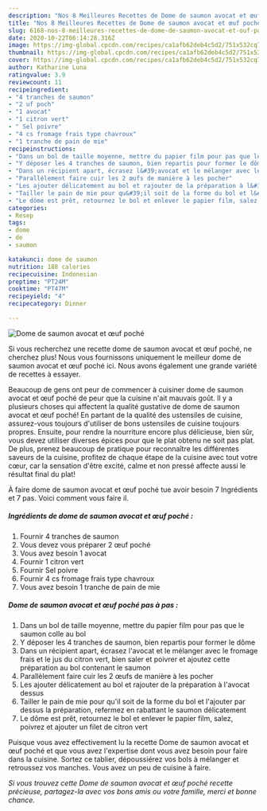 ```yaml
---
description: "Nos 8 Meilleures Recettes de Dome de saumon avocat et œuf poché"
title: "Nos 8 Meilleures Recettes de Dome de saumon avocat et œuf poché"
slug: 6168-nos-8-meilleures-recettes-de-dome-de-saumon-avocat-et-ouf-poche
date: 2020-10-22T06:14:28.316Z
image: https://img-global.cpcdn.com/recipes/ca1afb62deb4c5d2/751x532cq70/dome-de-saumon-avocat-et-oeuf-poche-photo-principale-de-la-recette.jpg
thumbnail: https://img-global.cpcdn.com/recipes/ca1afb62deb4c5d2/751x532cq70/dome-de-saumon-avocat-et-oeuf-poche-photo-principale-de-la-recette.jpg
cover: https://img-global.cpcdn.com/recipes/ca1afb62deb4c5d2/751x532cq70/dome-de-saumon-avocat-et-oeuf-poche-photo-principale-de-la-recette.jpg
author: Katharine Luna
ratingvalue: 3.9
reviewcount: 11
recipeingredient:
- "4 tranches de saumon"
- "2 uf poch"
- "1 avocat"
- "1 citron vert"
- " Sel poivre"
- "4 cs fromage frais type chavroux"
- "1 tranche de pain de mie"
recipeinstructions:
- "Dans un bol de taille moyenne, mettre du papier film pour pas que le saumon colle au bol"
- "Y déposer les 4 tranches de saumon, bien repartis pour former le dôme"
- "Dans un récipient apart, écrasez l&#39;avocat et le mélanger avec le fromage frais et le jus du citron vert, bien saler et poivrer et ajoutez cette préparation au bol contenant le saumon"
- "Parallèlement faire cuir les 2 œufs de manière à les pocher"
- "Les ajouter délicatement au bol et rajouter de la préparation à l&#39;avocat dessus"
- "Tailler le pain de mie pour qu&#39;il soit de la forme du bol et l&#39;ajouter par dessus la préparation, refermez en rabattant le saumon délicatement"
- "Le dôme est prêt, retournez le bol et enlever le papier film, salez, poivrez et ajouter un filet de citron vert"
categories:
- Resep
tags:
- dome
- de
- saumon

katakunci: dome de saumon 
nutrition: 188 calories
recipecuisine: Indonesian
preptime: "PT24M"
cooktime: "PT47M"
recipeyield: "4"
recipecategory: Dinner

---
```



![Dome de saumon avocat et œuf poché](https://img-global.cpcdn.com/recipes/ca1afb62deb4c5d2/751x532cq70/dome-de-saumon-avocat-et-oeuf-poche-photo-principale-de-la-recette.jpg)

Si vous recherchez une recette dome de saumon avocat et œuf poché, ne cherchez plus! Nous vous fournissons uniquement le meilleur dome de saumon avocat et œuf poché ici. Nous avons également une grande variété de recettes à essayer.

Beaucoup de gens ont peur de commencer à cuisiner dome de saumon avocat et œuf poché de peur que la cuisine n'ait mauvais goût. Il y a plusieurs choses qui affectent la qualité gustative de dome de saumon avocat et œuf poché! En partant de la qualité des ustensiles de cuisine, assurez-vous toujours d'utiliser de bons ustensiles de cuisine toujours propres. Ensuite, pour rendre la nourriture encore plus délicieuse, bien sûr, vous devez utiliser diverses épices pour que le plat obtenu ne soit pas plat. De plus, prenez beaucoup de pratique pour reconnaître les différentes saveurs de la cuisine, profitez de chaque étape de la cuisine avec tout votre cœur, car la sensation d'être excité, calme et non pressé affecte aussi le résultat final du plat!

<!--inarticleads1-->

À faire dome de saumon avocat et œuf poché tue avoir besoin 7 Ingrédients et 7 pas. Voici comment vous faire il.

##### Ingrédients de dome de saumon avocat et œuf poché :

1. Fournir 4 tranches de saumon
1. Vous devez vous préparer 2 œuf poché
1. Vous avez besoin 1 avocat
1. Fournir 1 citron vert
1. Fournir  Sel poivre
1. Fournir 4 cs fromage frais type chavroux
1. Vous avez besoin 1 tranche de pain de mie




<!--inarticleads2-->

##### Dome de saumon avocat et œuf poché pas à pas :

1. Dans un bol de taille moyenne, mettre du papier film pour pas que le saumon colle au bol
1. Y déposer les 4 tranches de saumon, bien repartis pour former le dôme
1. Dans un récipient apart, écrasez l&#39;avocat et le mélanger avec le fromage frais et le jus du citron vert, bien saler et poivrer et ajoutez cette préparation au bol contenant le saumon
1. Parallèlement faire cuir les 2 œufs de manière à les pocher
1. Les ajouter délicatement au bol et rajouter de la préparation à l&#39;avocat dessus
1. Tailler le pain de mie pour qu&#39;il soit de la forme du bol et l&#39;ajouter par dessus la préparation, refermez en rabattant le saumon délicatement
1. Le dôme est prêt, retournez le bol et enlever le papier film, salez, poivrez et ajouter un filet de citron vert




<!--inarticleads1-->

<p>
Puisque vous avez effectivement lu la recette Dome de saumon avocat et œuf poché et que vous avez l'expertise dont vous avez besoin pour faire dans la cuisine. Sortez ce tablier, dépoussiérez vos bols à mélanger et retroussez vos manches. Vous avez un peu de cuisine à faire.
</p>

<p>
<i>Si vous trouvez cette Dome de saumon avocat et œuf poché recette précieuse, partagez-la avec vos bons amis ou votre famille, merci et bonne chance.</i>
</p>
